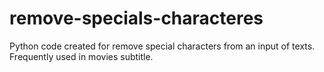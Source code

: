 # remove-specials-characteres
Python code created for remove special characters from an input of texts. Frequently used in movies subtitle.
